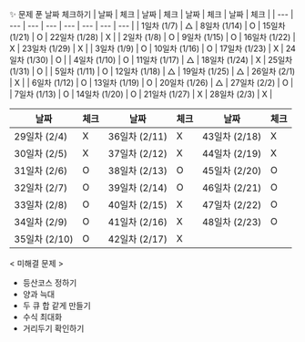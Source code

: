  ✨ 문제 푼 날짜 체크하기
| 날짜 | 체크 | 날짜 | 체크 | 날짜 | 체크 | 날짜 | 체크 |
| --- | --- | --- | --- | --- | --- | --- | --- |
| 1일차 (1/7) | △ | 8일차 (1/14) | O | 15일차 (1/21) | O | 22일차 (1/28) | X |
| 2일차 (1/8) | O | 9일차 (1/15) | O | 16일차 (1/22) | X | 23일차 (1/29) | X |
| 3일차 (1/9) | O | 10일차 (1/16) | O | 17일차 (1/23) | X | 24일차 (1/30) | O |
| 4일차 (1/10) | O | 11일차 (1/17) | △ | 18일차 (1/24) | X | 25일차 (1/31) | O |
| 5일차 (1/11) | O | 12일차 (1/18) | △ | 19일차 (1/25) | △ | 26일차 (2/1) | X |
| 6일차 (1/12) | O | 13일차 (1/19) | O | 20일차 (1/26) | △ | 27일차 (2/2) | O |
| 7일차 (1/13) | O | 14일차 (1/20) | O | 21일차 (1/27) | X | 28일차 (2/3) | X |

| 날짜 | 체크 | 날짜 | 체크 | 날짜 | 체크 |
| --- | --- | --- | --- | --- | --- |
| 29일차 (2/4) | X | 36일차 (2/11) | X | 43일차 (2/18) | X |
| 30일차 (2/5) | X | 37일차 (2/12) | X | 44일차 (2/19) | X |
| 31일차 (2/6) | O | 38일차 (2/13) | O | 45일차 (2/20) | O |
| 32일차 (2/7) | O | 39일차 (2/14) | O | 46일차 (2/21) | O |
| 33일차 (2/8) | O | 40일차 (2/15) | X | 47일차 (2/22) | O |
| 34일차 (2/9) | O | 41일차 (2/16) | X | 48일차 (2/23) | O |
| 35일차 (2/10) | O | 42일차 (2/17) | X |  |  |


< 미해결 문제 >

- 등산코스 정하기
- 양과 늑대
- 두 큐 합 같게 만들기
- 수식 최대화
- 거리두기 확인하기
